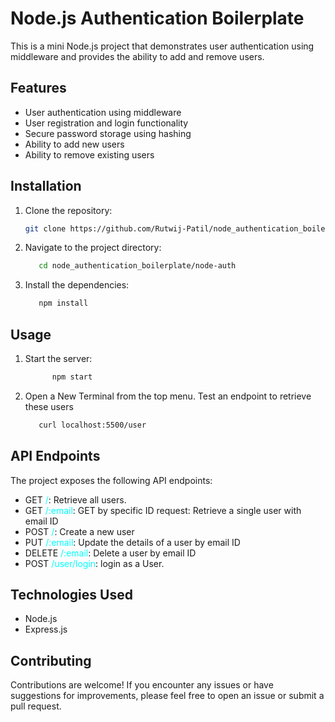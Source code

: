 # Node.js Authentication Boilerplate

This is a mini Node.js project that demonstrates user authentication using middleware and provides the ability to add and remove users.

## Features

- User authentication using middleware
- User registration and login functionality
- Secure password storage using hashing
- Ability to add new users
- Ability to remove existing users

## Installation

1. Clone the repository:

   ```bash
   git clone https://github.com/Rutwij-Patil/node_authentication_boilerplate.git
2. Navigate to the project directory:
   ```bash
      cd node_authentication_boilerplate/node-auth
3. Install the dependencies:
   ```bash
      npm install
## Usage
1. Start the server:
   ```bash
         npm start
2. Open a New Terminal from the top menu. Test an endpoint to retrieve these users
   ```bash 
      curl localhost:5500/user

## API Endpoints

The project exposes the following API endpoints:
- GET <font color="aqua">/</font>: Retrieve all users.
- GET <font color="aqua">/:email</font>: GET by specific ID request: Retrieve a single user with email ID
- POST <font color="aqua">/</font>: Create a new user
- PUT <font color="aqua">/:email</font>: Update the details of a user by email ID
- DELETE <font color="aqua">/:email</font>: Delete a user by email ID
- POST <font color="aqua">/user/login</font>: login as a User.

## Technologies Used

- Node.js
- Express.js

## Contributing

Contributions are welcome! If you encounter any issues or have suggestions for improvements, please feel free to open an issue or submit a pull request.

